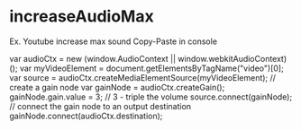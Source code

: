 # increaseAudioMax
Ex. Youtube increase max sound 
Copy-Paste in console


var audioCtx = new (window.AudioContext || window.webkitAudioContext)();
var myVideoElement = document.getElementsByTagName("video")[0];
var source = audioCtx.createMediaElementSource(myVideoElement);
// create a gain node
var gainNode = audioCtx.createGain();
gainNode.gain.value = 3; // 3 - triple the volume
source.connect(gainNode);
// connect the gain node to an output destination
gainNode.connect(audioCtx.destination);
